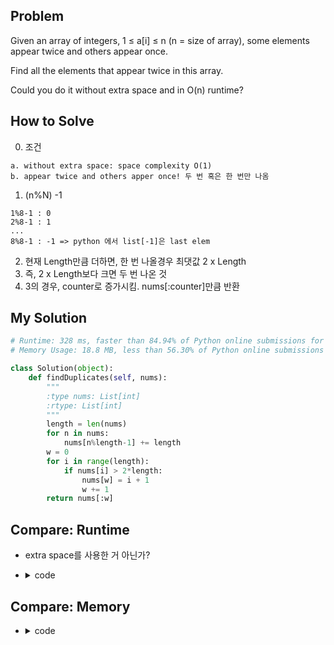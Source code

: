## Problem
Given an array of integers, 1 ≤ a[i] ≤ n (n = size of array), 
some elements appear twice and others appear once.

Find all the elements that appear twice in this array.

Could you do it without extra space and in O(n) runtime?

## How to Solve
0. 조건
```
a. without extra space: space complexity O(1)
b. appear twice and others apper once! 두 번 혹은 한 번만 나옴
```
1. (n%N) -1
```
1%8-1 : 0
2%8-1 : 1
...
8%8-1 : -1 => python 에서 list[-1]은 last elem
```
2. 현재 Length만큼 더하면, 한 번 나올경우 최댓값 2 x Length
3. 즉, 2 x Length보다 크면 두 번 나온 것
4. 3의 경우, counter로 증가시킴. nums[:counter]만큼 반환

## My Solution
```python
# Runtime: 328 ms, faster than 84.94% of Python online submissions for Find All Duplicates in an Array.
# Memory Usage: 18.8 MB, less than 56.30% of Python online submissions for Find All Duplicates in an Array.

class Solution(object):
    def findDuplicates(self, nums):
        """
        :type nums: List[int]
        :rtype: List[int]
        """
        length = len(nums)
        for n in nums:
            nums[n%length-1] += length
        w = 0
        for i in range(length):
            if nums[i] > 2*length:
                nums[w] = i + 1
                w += 1
        return nums[:w]
```

## Compare: Runtime
- extra space를 사용한 거 아닌가?
- <details><summary> code </summary><pre>

  ``` python
  # sample 300 ms submission
  class Solution(object):
    def findDuplicates(self, nums):
        """
        :type nums: List[int]
        :rtype: List[int]
        """
        unique = set()
        duplicates = []
        for num in nums:
            if num not in unique:
                unique.add(num)
            else:
                duplicates.append(num)
        return duplicates
  ```
  </pre></details>
  
## Compare: Memory
- <details><summary> code </summary><pre>

  ``` python
  # sample 17460 kb submission 
  class Solution(object):
    def findDuplicates(self, nums):
        """
        :type nums: List[int]
        :rtype: List[int]
        """
        pos = 0
        l = len(nums)
        while pos < l:
            if nums[pos] < 0:
                pos = pos + 1
                continue
            val = nums[pos]
            if nums[val - 1] < 0:
                if nums[val - 1] == -1:
                    yield val
                nums[val - 1] -= 1
                pos = pos + 1
                continue
            if pos != val - 1:
                nums[pos] = nums[val - 1]
                nums[val - 1] = -1
            else:
                nums[val - 1] = -1
  ```
  </pre></summary>
